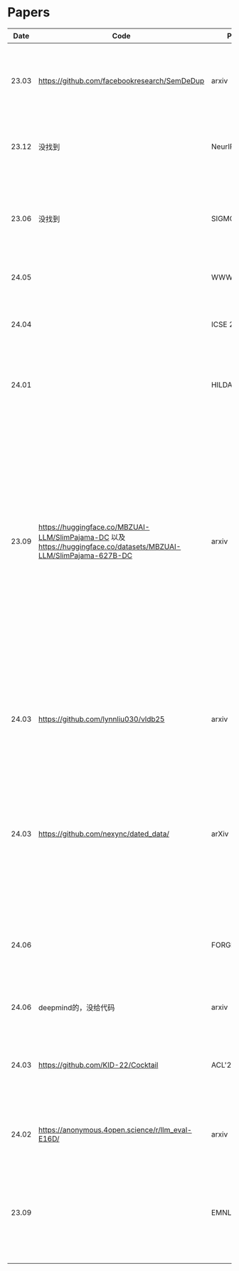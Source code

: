 
# Papers

| Date  | Code | Publication                  | Paper                                                                                                         | 主要内容                                                        |
|-------|-----------|------------------------------|--------------------------------------------------------------------------------------------------------------|------------------------------------------------------------------|
| 23.03 | https://github.com/facebookresearch/SemDeDup | arxiv                      | SemDeDup: Data-efficient learning at web-scale through semantic deduplication| 对语义重复的数据进行清洗，先找Embedding再聚类再设置阈值进行门控。   |
|23.12|没找到|NeurIPS'23|D4: Improving LLM Pretraining via Document De-Duplication and Diversification|和SemDeDup一个作者|
| 23.06 |   没找到   | SIGMOD'23     | Near-Duplicate Sequence Search at Scale for Large Language Model Memorization Evaluation | 提出了对数据集里近似重复（Near-Duplicate）序列搜索算法 ，以及新的评估方案|
|24.05||WWW'24|Near-duplicate Question Detection||
|24.04||ICSE 2024|Automatic Semantic Augmentation of Language Model Prompts (for Code Summarization)||
|24.01||HILDA'24(workshop)|Cocoon: Semantic Table Profiling Using Large Language Models||
|23.09|https://huggingface.co/MBZUAI-LLM/SlimPajama-DC    以及   https://huggingface.co/datasets/MBZUAI-LLM/SlimPajama-627B-DC |arxiv|SlimPajama-DC: Understanding Data Combinations for LLM Training|在我们对 SlimPajama 的研究过程中，出现了两个关键的观察结果：(1) 全局重复数据删除与局部重复数据删除。我们分析和讨论全局（跨不同数据集源）和本地（在单一数据集源内）重复数据删除如何影响训练模型的性能。 (2) 组合中高度去重的多源数据集的比例。|
|24.03|https://github.com/lynnliu030/vldb25|arxiv|Optimizing LLM Queries in Relational Workloads|sql中优化llm的reasoning，一些底层我看不懂的缓存啥的，以及删除重复的冗余推理请求|
|24.03|https://github.com/nexync/dated_data/|arXiv|Dated Data: Tracing Knowledge Cutoffs in Large Language Models|关于有效Cutoffs和报告的cutoffs不一样的原因（1.新储存中存在大量旧数据；2.复杂的LLM的数据删除方案（语意重复和近似重复）|
|24.06||FORGE'24|MeTMaP: Metamorphic Testing for Detecting False Vector Matching Problems in LLM Augmented Generation|提出一种检测生成错误的框架（语义相似的应该匹配，不相似的不匹配）|
|24.06|deepmind的，没给代码|arxiv|To Believe or Not to Believe Your LLM|benchmark 3.0 这个是一样的|
|24.03|https://github.com/KID-22/Cocktail|ACL'24|Cocktail: A Comprehensive Information Retrieval Benchmark with LLM-Generated Documents Integration|benchmark 2.0 感觉纯做实验，没提出新的东西|
|24.02|https://anonymous.4open.science/r/llm_eval-E16D/|arxiv|Benchmarking LLMs on the Semantic Overlap Summarization Task|benchmark 1.0 |
|23.09||EMNLP'23|Text Encoders Lack Knowledge: Leveraging Generative LLMs for Domain-Specific Semantic Textual Similarity|讨论文本相似性的，考虑继续详细看|


